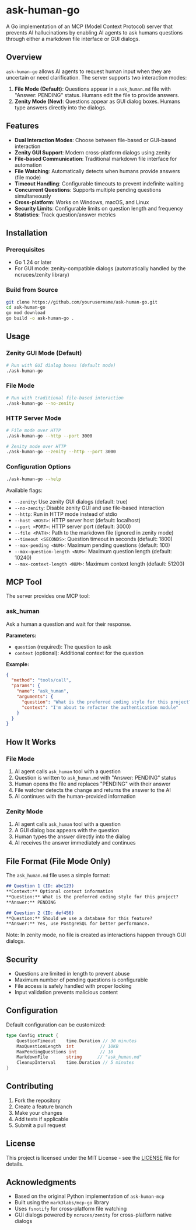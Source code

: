 # ask-human-go

A Go implementation of an MCP (Model Context Protocol) server that prevents AI hallucinations by enabling AI agents to ask humans questions through either a markdown file interface or GUI dialogs.

## Overview

`ask-human-go` allows AI agents to request human input when they are uncertain or need clarification. The server supports two interaction modes:

1. **File Mode (Default)**: Questions appear in a `ask_human.md` file with "Answer: PENDING" status. Humans edit the file to provide answers.
2. **Zenity Mode (New)**: Questions appear as GUI dialog boxes. Humans type answers directly into the dialogs.

## Features

- **Dual Interaction Modes**: Choose between file-based or GUI-based interaction
- **Zenity GUI Support**: Modern cross-platform dialogs using zenity
- **File-based Communication**: Traditional markdown file interface for automation
- **File Watching**: Automatically detects when humans provide answers (file mode)
- **Timeout Handling**: Configurable timeouts to prevent indefinite waiting
- **Concurrent Questions**: Supports multiple pending questions simultaneously
- **Cross-platform**: Works on Windows, macOS, and Linux
- **Security Limits**: Configurable limits on question length and frequency
- **Statistics**: Track question/answer metrics

## Installation

### Prerequisites
- Go 1.24 or later
- For GUI mode: zenity-compatible dialogs (automatically handled by the ncruces/zenity library)

### Build from Source
```bash
git clone https://github.com/yourusername/ask-human-go.git
cd ask-human-go
go mod download
go build -o ask-human-go .
```

## Usage

### Zenity GUI Mode (Default)
```bash
# Run with GUI dialog boxes (default mode)
./ask-human-go
```

### File Mode
```bash
# Run with traditional file-based interaction
./ask-human-go --no-zenity
```

### HTTP Server Mode
```bash
# File mode over HTTP
./ask-human-go --http --port 3000

# Zenity mode over HTTP
./ask-human-go --zenity --http --port 3000
```

### Configuration Options
```bash
./ask-human-go --help
```

Available flags:
- `--zenity`: Use zenity GUI dialogs (default: true)
- `--no-zenity`: Disable zenity GUI and use file-based interaction
- `--http`: Run in HTTP mode instead of stdio
- `--host <HOST>`: HTTP server host (default: localhost)
- `--port <PORT>`: HTTP server port (default: 3000)
- `--file <PATH>`: Path to the markdown file (ignored in zenity mode)
- `--timeout <SECONDS>`: Question timeout in seconds (default: 1800)
- `--max-pending <NUM>`: Maximum pending questions (default: 100)
- `--max-question-length <NUM>`: Maximum question length (default: 10240)
- `--max-context-length <NUM>`: Maximum context length (default: 51200)

## MCP Tool

The server provides one MCP tool:

### ask_human
Ask a human a question and wait for their response.

**Parameters:**
- `question` (required): The question to ask
- `context` (optional): Additional context for the question

**Example:**
```json
{
  "method": "tools/call",
  "params": {
    "name": "ask_human",
    "arguments": {
      "question": "What is the preferred coding style for this project?",
      "context": "I'm about to refactor the authentication module"
    }
  }
}
```

## How It Works

### File Mode
1. AI agent calls `ask_human` tool with a question
2. Question is written to `ask_human.md` with "Answer: PENDING" status
3. Human opens the file and replaces "PENDING" with their answer
4. File watcher detects the change and returns the answer to the AI
5. AI continues with the human-provided information

### Zenity Mode  
1. AI agent calls `ask_human` tool with a question
2. A GUI dialog box appears with the question
3. Human types the answer directly into the dialog
4. AI receives the answer immediately and continues

## File Format (File Mode Only)

The `ask_human.md` file uses a simple format:

```markdown
## Question 1 (ID: abc123)
**Context:** Optional context information
**Question:** What is the preferred coding style for this project?
**Answer:** PENDING

## Question 2 (ID: def456)
**Question:** Should we use a database for this feature?
**Answer:** Yes, use PostgreSQL for better performance.
```

Note: In zenity mode, no file is created as interactions happen through GUI dialogs.

## Security

- Questions are limited in length to prevent abuse
- Maximum number of pending questions is configurable
- File access is safely handled with proper locking
- Input validation prevents malicious content

## Configuration

Default configuration can be customized:

```go
type Config struct {
    QuestionTimeout    time.Duration // 30 minutes
    MaxQuestionLength  int          // 10KB
    MaxPendingQuestions int         // 10
    MarkdownFile       string      // "ask_human.md"
    CleanupInterval    time.Duration // 5 minutes
}
```

## Contributing

1. Fork the repository
2. Create a feature branch
3. Make your changes
4. Add tests if applicable
5. Submit a pull request

## License

This project is licensed under the MIT License - see the [LICENSE](LICENSE) file for details.

## Acknowledgments

- Based on the original Python implementation of `ask-human-mcp`
- Built using the `mark3labs/mcp-go` library
- Uses `fsnotify` for cross-platform file watching
- GUI dialogs powered by `ncruces/zenity` for cross-platform native dialogs 